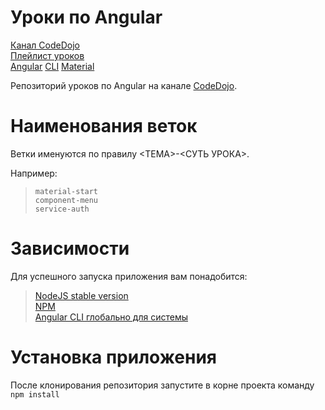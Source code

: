 # Уроки по Angular

[Канал CodeDojo](https://www.youtube.com/channel/UCY10FZglXJ8RL3xB04VpykQ)  
[Плейлист уроков](https://www.youtube.com/playlist?list=PLqHlAwsJRxANhhHlAlazVrbX69UMJ9Bcu)  
[Angular](https://angular.io)
[CLI](https://cli.angular.io)
[Material](https://material.angular.io)

Репозиторий уроков по Angular на канале [CodeDojo](https://www.youtube.com/channel/UCY10FZglXJ8RL3xB04VpykQ).

# Наименования веток
Ветки именуются по правилу <ТЕМА>-<СУТЬ УРОКА>.  

Например:
> ``material-start``  
> ``component-menu``  
> ``service-auth``

# Зависимости
Для успешного запуска приложения вам понадобится:
> [NodeJS stable version](http://nodejs.org)  
> [NPM](https://www.npmjs.com/)  
> [Angular CLI глобально для системы](https://www.youtube.com/watch?v=cKod7WX0qUc&index=1&list=PLqHlAwsJRxANhhHlAlazVrbX69UMJ9Bcu)

# Установка приложения
После клонирования репозитория запустите в корне проекта команду ``npm install``
